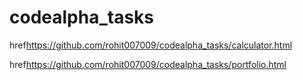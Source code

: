 # codealpha_tasks
href<https://github.com/rohit007009/codealpha_tasks/calculator.html>





href<https://github.com/rohit007009/codealpha_tasks/portfolio.html>
